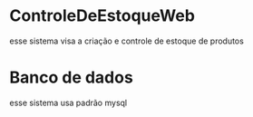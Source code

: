 # ControleDeEstoqueWeb

esse sistema visa a criação e controle de estoque de produtos

# Banco de dados 
esse sistema usa padrão mysql 
